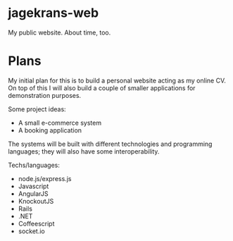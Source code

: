 jagekrans-web
=============

My public website. About time, too.


Plans
=====

My initial plan for this is to build a personal website acting as my online CV. 
On top of this I will also build a couple of smaller applications for demonstration purposes.

Some project ideas:
- A small e-commerce system
- A booking application

The systems will be built with different technologies and programming languages; they will also have some interoperability.

Techs/languages:
- node.js/express.js
- Javascript
- AngularJS
- KnockoutJS
- Rails
- .NET
- Coffeescript
- socket.io
